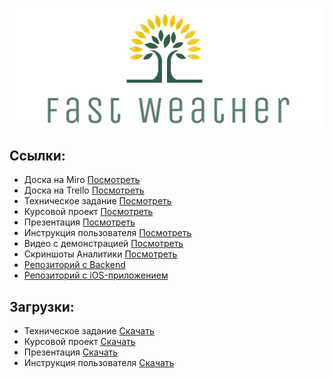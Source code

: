 <p align="center">
  <img src="Resources/logo.png">
</p>

## Ссылки:

- Доска на Miro [Посмотреть](https://miro.com/app/board/o9J_lk6Vx7Y=/?invite_link_id=577007166582)
- Доска на Trello [Посмотреть](https://trello.com/b/xIclAked/fastweather)
- Техническое задание [Посмотреть](Documents/ТЗ.pdf)
- Курсовой проект [Посмотреть](Documents/Курсовая.pdf)
- Презентация [Посмотреть](Documents/Презентация.pdf)
- Инструкция пользователя [Посмотреть](Documents/Инструкция.pdf)
- Видео с демонстрацией [Посмотреть](https://drive.google.com/file/d/1dFyiIdhAfy7BHd7R_aIU_kSiXAkd7KLU/view)
- Cкриншоты Аналитики [Посмотреть](Documents/Аналитика.pdf)
- [Репозиторий с Backend](https://github.com/emilqw/fast.weather.back)
- [Репозиторий с iOS-приложением](https://github.com/emilqw/fast.weather.front)

## Загрузки:
- Техническое задание [Скачать](Documents/ТЗ.docx)
- Курсовой проект [Скачать](Documents/Курсовая.docx)
- Презентация [Скачать](Documents/Презентация.pptx)
- Инструкция пользователя [Скачать](Documents/Инструкция.docx)
